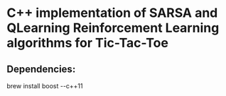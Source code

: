 # C++ implementation of SARSA and QLearning Reinforcement Learning algorithms for Tic-Tac-Toe

## Dependencies:
brew install boost --c++11 
